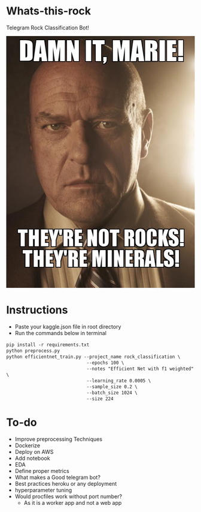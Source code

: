# Whats-this-rock
Telegram Rock Classification Bot!

![God Damn it, Marie!](imgs/marie.jpg "Title")

# Instructions
- Paste your kaggle.json file in root directory
- Run the commands below in terminal
```
pip install -r requirements.txt
python preprocess.py
python efficientnet_train.py --project_name rock_classification \
                              --epochs 100 \
                              --notes "Efficient Net with f1 weighted" \
                              --learning_rate 0.0005 \
                              --sample_size 0.2 \
                              --batch_size 1024 \
                              --size 224
```
# To-do
- Improve preprocessing Techniques
- Dockerize
- Deploy on AWS
- Add notebook
- EDA
- Define proper metrics
- What makes a Good telegram bot?
- Best practices heroku or any deployment
- hyperparameter tuning
- Would procfiles work without port number?
    - As it is a worker app and not a web app
